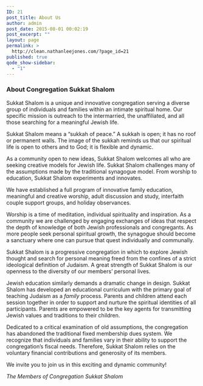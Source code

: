 ```yaml
---
ID: 21
post_title: About Us
author: admin
post_date: 2015-08-01 00:02:19
post_excerpt: ""
layout: page
permalink: >
  http://clean.nathanleejones.com/?page_id=21
published: true
qode_show-sidebar:
  - "1"
---
```

<h3>About Congregation Sukkat Shalom</h3>
Sukkat Shalom is a unique and innovative congregation serving a diverse group of individuals and families within an intimate spiritual home. Our specific mission is outreach to the intermarried, the unaffiliated, and all those searching for a meaningful Jewish life.

Sukkat Shalom means a “sukkah of peace.” A sukkah is open; it has no roof or permanent walls. The image of the sukkah reminds us that our spiritual life is open to others and to God; it is flexible and dynamic.

As a community open to new ideas, Sukkat Shalom welcomes all who are seeking creative models for Jewish life. Sukkat Shalom challenges many of the assumptions made by the traditional synagogue model. From worship to education, Sukkat Shalom experiments and innovates.

We have established a full program of innovative family education, meaningful and creative worship, adult discussion and study, interfaith couple support groups, and holiday observances.

Worship is a time of meditation, individual spirituality and inspiration. As a community we are challenged by engaging exchanges of ideas that respect the depth of knowledge of both Jewish professionals and congregants.  As more people seek personal spiritual growth, the synagogue should become a sanctuary where one can pursue that quest individually and communally.

Sukkat Shalom is a progressive congregation in which to explore Jewish thought and search for personal meaning freed from the confines of a strict ideological definition of Judaism. A great strength of Sukkat Shalom is our openness to the diversity of our members’ personal lives.

Jewish education similarly demands a dramatic change in design. Sukkat Shalom has developed an educational curriculum with the primary goal of teaching Judaism as a <i>family </i>process. Parents and children attend each session together in order to support and nurture the spiritual identities of all participants. Parents are empowered to be the key agents for transmitting Jewish values and traditions to their children.

Dedicated to a critical examination of old assumptions, the congregation has abandoned the traditional fixed membership dues system. We recognize that individuals and families vary in their ability to support the congregation’s fiscal needs. Therefore, Sukkat Shalom relies on the voluntary financial contributions and generosity of its members.

We invite you to join us in this exciting and dynamic community!

<i>The Members of Congregation Sukkat Shalom</i>